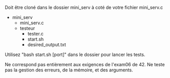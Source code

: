 Doit être cloné dans le dossier mini_serv à coté de votre fichier mini_serv.c
- mini_serv
  - mini_serv.c
  - testeur
    - tester.c
    - start.sh
    - desired_output.txt

Utilisez "bash start.sh [port]" dans le dossier pour lancer les tests.

Ne correspond pas entièrement aux exigences de l'exam06 de 42.
Ne teste pas la gestion des erreurs, de la mémoire, et des arguments.
